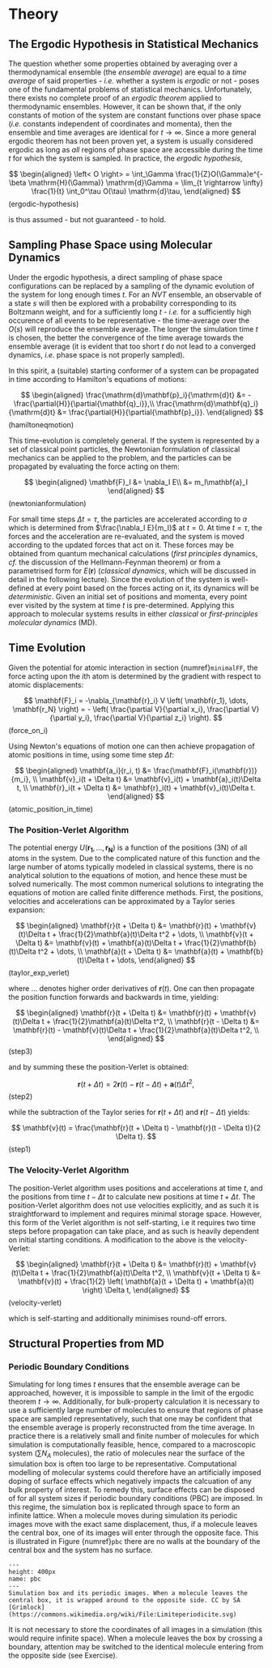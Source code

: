 # Theory

## The Ergodic Hypothesis in Statistical Mechanics

The question whether some properties obtained by averaging over a
thermodynamical ensemble (the *ensemble average*) are equal to a *time
average* of said properties - *i.e.* whether a system is *ergodic* or
not - poses one of the fundamental problems of statistical mechanics.
Unfortunately, there exists no complete proof of an *ergodic theorem*
applied to thermodynamic ensembles. However, it can be shown that, if
the only constants of motion of the system are constant functions over
phase space (*i.e.* constants independent of coordinates and momenta),
then the ensemble and time averages are identical for
$t \rightarrow \infty$. Since a more general ergodic theorem has not
been proven yet, a system is usually considered ergodic as long as *all*
regions of phase space are accessible during the time $t$ for which the
system is sampled. In practice, the *ergodic hypothesis*,

$$
\begin{aligned}
\left< O \right> = \int_\Gamma \frac{1}{Z}O(\Gamma)e^{-\beta \mathrm{H}(\Gamma)} \mathrm{d}\Gamma
                 = \lim_{t \rightarrow \infty} \frac{1}{t} \int_0^\tau O(\tau) \mathrm{d}\tau,
\end{aligned}
$$ (ergodic-hypothesis)

is thus assumed - but not guaranteed - to hold.

## Sampling Phase Space using Molecular Dynamics

Under the ergodic hypothesis, a direct sampling of phase space
configurations can be replaced by a sampling of the dynamic evolution of
the system for long enough times $t$. For an $NVT$ ensemble, an
observable of a state $s$ will then be explored with a probability
corresponding to its Boltzmann weight, and for a sufficiently long $t$ -
*i.e.* for a sufficiently high occurence of all events to be
representative - the time-average over the $O(s)$ will reproduce the
ensemble average. The longer the simulation time $t$ is chosen, the
better the convergence of the time average towards the ensemble average
(it is evident that too short $t$ do not lead to a converged dynamics,
*i.e.* phase space is not properly sampled).

In this spirit, a (suitable) starting conformer of a system can be
propagated in time according to Hamilton's equations of motions:

$$
\begin{aligned}
 \frac{\mathrm{d}\mathbf{p}_i}{\mathrm{d}t} &= -\frac{\partial{H}}{\partial{\mathbf{q}_i}},\\
 \frac{\mathrm{d}\mathbf{q}_i}{\mathrm{d}t} &= \frac{\partial{H}}{\partial{\mathbf{p}_i}}.
 \end{aligned}
 $$ (hamiltoneqmotion)

This time-evolution is completely general. If the system is represented
by a set of classical point particles, the Newtonian formulation of
classical mechanics can be applied to the problem, and the particles can
be propagated by evaluating the force acting on them: 

$$
\begin{aligned}
\mathbf{F}_I &= \nabla_I E\\
&= m_I\mathbf{a}_I
\end{aligned} $$ (newtonianformulation)

 For small time steps
$\Delta t = \tau$, the particles are accelerated according to $a$ which
is determined from $\frac{\nabla_I E}{m_I}$ at $t=0$. At time $t=\tau$,
the forces and the acceleration are re-evaluated, and the system is
moved according to the updated forces that act on it. These forces may
be obtained from quantum mechanical calculations (*first principles*
dynamics, *cf.* the discussion of the Hellmann-Feynman theorem) or from
a parametrised form for $E(\mathbf{r})$ (*classical dynamics*, which
will be discussed in detail in the following lecture). Since the
evolution of the system is well-defined at every point based on the
forces acting on it, its dynamics will be *deterministic*. Given an
initial set of positions and momenta, every point ever visited by the
system at time $t$ is pre-determined. Applying this approach to
molecular systems results in either *classical* or *first-principles
molecular dynamics* (MD).




## Time Evolution

Given the potential for atomic interaction in section
{numref}`minimalFF`, the force
acting upon the $i$th atom is determined by the gradient with respect to
atomic displacements:

$$
\mathbf{F}_i = -\nabla_{\mathbf{r}_i} V \left( \mathbf{r_1}, \dots, \mathbf{r_N} \right) = - \left( \frac{\partial V}{\partial x_i}, \frac{\partial V}{\partial y_i}, \frac{\partial V}{\partial z_i} \right).
$$ (force_on_i)

Using Newton's equations of motion one can then achieve propagation of
atomic positions in time, using some time step $\Delta t$:

$$
\begin{aligned}
\mathbf{a_i}(r_i, t) &= \frac{\mathbf{F}_i(\mathbf{r})}{m_i}, \\
\mathbf{v}_i(t + \Delta t) &= \mathbf{v}_i(t) + \mathbf{a}_i(t)\Delta t, \\
\mathbf{r}_i(t + \Delta t) &= \mathbf{r}_i(t) + \mathbf{v}_i(t)\Delta t.
\end{aligned}
$$ (atomic_position_in_time)

### The Position-Verlet Algorithm

The potential energy
$U \left( \mathbf{r_1}, \dots, \mathbf{r_N} \right)$ is a function of
the positions (3N) of all atoms in the system. Due to the complicated
nature of this function and the large number of atoms typically modeled
in classical systems, there is no analytical solution to the equations
of motion, and hence these must be solved numerically. The most common
numerical solutions to integrating the equations of motion are called
finite difference methods. First, the positions, velocities and
accelerations can be approximated by a Taylor series expansion:

$$
\begin{aligned}
\mathbf{r}(t + \Delta t) &= \mathbf{r}(t) + \mathbf{v}(t)\Delta t + \frac{1}{2}\mathbf{a}(t)\Delta t^2 + \dots, \\
\mathbf{v}(t + \Delta t) &= \mathbf{v}(t) + \mathbf{a}(t)\Delta t + \frac{1}{2}\mathbf{b}(t)\Delta t^2 + \dots, \\
\mathbf{a}(t + \Delta t) &= \mathbf{a}(t) + \mathbf{b}(t)\Delta t + \dots,
\end{aligned}
$$ (taylor_exp_verlet)

where $\dots$ denotes higher order derivatives of $\mathbf{r}(t)$. One
can then propagate the position function forwards and backwards in time,
yielding: 

$$
\begin{aligned}
\mathbf{r}(t + \Delta t) &= \mathbf{r}(t) + \mathbf{v}(t)\Delta t + \frac{1}{2}\mathbf{a}(t)\Delta t^2, \\
\mathbf{r}(t - \Delta t) &= \mathbf{r}(t) - \mathbf{v}(t)\Delta t + \frac{1}{2}\mathbf{a}(t)\Delta t^2, \\
\end{aligned}
$$ (step3)

and by summing these the position-Verlet is obtained: 

$$
\mathbf{r}(t + \Delta t) = 2\mathbf{r}(t) - \mathbf{r}(t - \Delta t) + \mathbf{a}(t) \Delta t^2,
$$ (step2)

while the subtraction of the Taylor series for
$\mathbf{r}(t + \Delta t)$ and $\mathbf{r}(t - \Delta t)$ yields:

$$
\mathbf{v}(t) = \frac{\mathbf{r}(t + \Delta t) - \mathbf{r}(t - \Delta t)}{2 \Delta t}.
$$ (step1)

### The Velocity-Verlet Algorithm

The position-Verlet algorithm uses positions and accelerations at time
$t$, and the positions from time $t- \Delta t$ to calculate new
positions at time $t+\Delta t$. The position-Verlet algorithm does not
use velocities explicitly, and as such it is straightforward to
implement and requires minimal storage space. However, this form of the
Verlet algorithm is not self-starting, i.e it requires two time steps
before propagation can take place, and as such is heavily dependent on
initial starting conditions. A modification to the above is the
velocity-Verlet: 

$$
\begin{aligned}
\mathbf{r}(t + \Delta t) &= \mathbf{r}(t) + \mathbf{v}(t)\Delta t + \frac{1}{2}\mathbf{a}(t)\Delta t^2, \\
\mathbf{v}(t + \Delta t) &= \mathbf{v}(t) + \frac{1}{2} \left( \mathbf{a}(t + \Delta t) + \mathbf{a}(t) \right) \Delta t,
\end{aligned}
$$ (velocity-verlet)

which is self-starting and additionally minimises round-off errors.


## Structural Properties from MD


### Periodic Boundary Conditions

Simulating for long times $t$ ensures that the ensemble average can be
approached, however, it is impossible to sample in the limit of the
ergodic theorem $t\to\infty$. Additionally, for bulk-property
calculation it is necessary to use a sufficiently large number of
molecules to ensure that regions of phase space are sampled
representatively, such that one may be confident that the ensemble
average is properly reconstructed from the time average. In practice
there is a relatively small and finite number of molecules for which
simulation is computationally feasible, hence, compared to a macroscopic
system ($\sum N_A$ molecules), the ratio of molecules near the surface
of the simulation box is often too large to be representative.
Computational modelling of molecular systems could therefore have an
artificially imposed doping of surface effects which negatively impacts
the calcuation of any bulk property of interest. To remedy this, surface
effects can be disposed of for all system sizes if periodic boundary
conditions (PBC) are imposed. In this regime, the simulation box is
replicated through space to form an infinite lattice. When a molecule
moves during simulation its periodic images move with the exact same
displacement, thus, if a molecule leaves the central box, one of its
images will enter through the opposite face. This is illustrated in
Figure {numref}`pbc` there
are no walls at the boundary of the central box and the system has no
surface.

```{figure} ../images/pbc.svg
---
height: 400px
name: pbc
---
Simulation box and its periodic images. When a molecule leaves the
central box, it is wrapped around to the opposite side. CC by SA [Grimlock](https://commons.wikimedia.org/wiki/File:Limiteperiodicite.svg)

```

It is not necessary to store the coordinates of all images in a
simulation (this would require infinite space). When a molecule leaves
the box by crossing a boundary, attention may be switched to the
identical molecule entering from the opposite side (see Exercise). 
